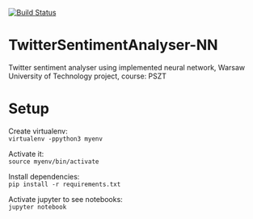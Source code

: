 [![Build Status](https://travis-ci.org/boczekbartek/TwitterSentimentAnalyser-NN.svg?branch=master)](https://travis-ci.com/boczekbartek/TwitterSentimentAnalyser-NN)

# TwitterSentimentAnalyser-NN
Twitter sentiment analyser using implemented neural network, 
Warsaw University of Technology project, course: PSZT

# Setup

Create virtualenv:  
``` virtualenv -ppython3 myenv ```

Activate it:  
``` source myenv/bin/activate ```

Install dependencies:  
``` pip install -r requirements.txt ```

Activate jupyter to see notebooks:  
``` jupyter notebook ```
